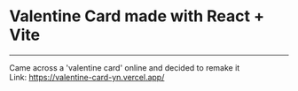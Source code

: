 # Valentine Card made with React + Vite
---
Came across a 'valentine card' online and decided to remake it\
Link: https://valentine-card-yn.vercel.app/